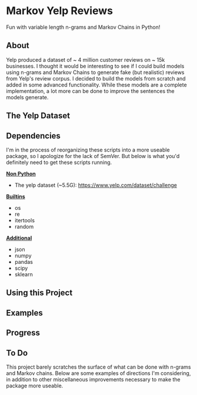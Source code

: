 # Markov Yelp Reviews

Fun with variable length n-grams and Markov Chains in Python!

## About

Yelp produced a dataset of ~ 4 million customer reviews on ~ 15k businesses. I thought it would be interesting to see if I could build models using n-grams and Markov Chains to generate fake (but realistic) reviews from Yelp's review corpus. I decided to build the models from scratch and added in some advanced functionality. While these models are a complete implementation, a lot more can be done to improve the sentences the models generate.

## The Yelp Dataset 

## Dependencies

I'm in the process of reorganizing these scripts into a more useable package, so I apologize for the lack of SemVer. But below is what you'd definitely need to get these scripts running.

<div><b><u>Non Python</u></b></div>

* The yelp dataset (~5.5G): https://www.yelp.com/dataset/challenge

<div><b><u>Builtins</u></b></div>

* os
* re
* itertools
* random

<div><b><u>Additional</u></b></div>

* json
* numpy
* pandas
* scipy
* sklearn

## Using this Project

## Examples

## Progress

## To Do

This project barely scratches the surface of what can be done with n-grams and Markov chains.  Below are some examples of directions I'm considering, in addition to other miscellaneous improvements necessary to make the package more useable. 